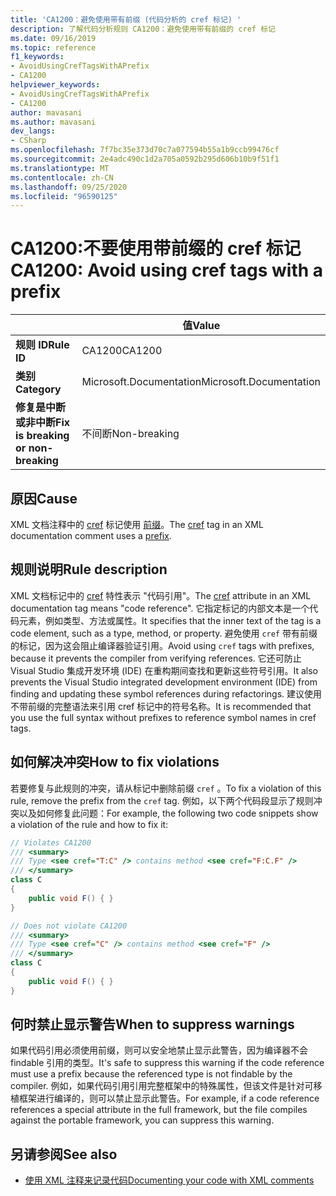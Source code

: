 ```yaml
---
title: 'CA1200：避免使用带有前缀 (代码分析的 cref 标记) '
description: 了解代码分析规则 CA1200：避免使用带有前缀的 cref 标记
ms.date: 09/16/2019
ms.topic: reference
f1_keywords:
- AvoidUsingCrefTagsWithAPrefix
- CA1200
helpviewer_keywords:
- AvoidUsingCrefTagsWithAPrefix
- CA1200
author: mavasani
ms.author: mavasani
dev_langs:
- CSharp
ms.openlocfilehash: 7f7bc35e373d70c7a077594b55a1b9ccb99476cf
ms.sourcegitcommit: 2e4adc490c1d2a705a0592b295d606b10b9f51f1
ms.translationtype: MT
ms.contentlocale: zh-CN
ms.lasthandoff: 09/25/2020
ms.locfileid: "96590125"
---
```

# <a name="ca1200-avoid-using-cref-tags-with-a-prefix"></a><span data-ttu-id="5b691-103">CA1200:不要使用带前缀的 cref 标记</span><span class="sxs-lookup"><span data-stu-id="5b691-103">CA1200: Avoid using cref tags with a prefix</span></span>

| | <span data-ttu-id="5b691-104">值</span><span class="sxs-lookup"><span data-stu-id="5b691-104">Value</span></span> |
|-|-|
| <span data-ttu-id="5b691-105">**规则 ID**</span><span class="sxs-lookup"><span data-stu-id="5b691-105">**Rule ID**</span></span> |<span data-ttu-id="5b691-106">CA1200</span><span class="sxs-lookup"><span data-stu-id="5b691-106">CA1200</span></span>|
| <span data-ttu-id="5b691-107">**类别**</span><span class="sxs-lookup"><span data-stu-id="5b691-107">**Category**</span></span> |<span data-ttu-id="5b691-108">Microsoft.Documentation</span><span class="sxs-lookup"><span data-stu-id="5b691-108">Microsoft.Documentation</span></span>|
| <span data-ttu-id="5b691-109">**修复是中断或非中断**</span><span class="sxs-lookup"><span data-stu-id="5b691-109">**Fix is breaking or non-breaking**</span></span> |<span data-ttu-id="5b691-110">不间断</span><span class="sxs-lookup"><span data-stu-id="5b691-110">Non-breaking</span></span>|

## <a name="cause"></a><span data-ttu-id="5b691-111">原因</span><span class="sxs-lookup"><span data-stu-id="5b691-111">Cause</span></span>

<span data-ttu-id="5b691-112">XML 文档注释中的 [cref](../../../csharp/programming-guide/xmldoc/cref-attribute.md) 标记使用 [前缀](../../../csharp/programming-guide/xmldoc/processing-the-xml-file.md)。</span><span class="sxs-lookup"><span data-stu-id="5b691-112">The [cref](../../../csharp/programming-guide/xmldoc/cref-attribute.md) tag in an XML documentation comment uses a [prefix](../../../csharp/programming-guide/xmldoc/processing-the-xml-file.md).</span></span>

## <a name="rule-description"></a><span data-ttu-id="5b691-113">规则说明</span><span class="sxs-lookup"><span data-stu-id="5b691-113">Rule description</span></span>

<span data-ttu-id="5b691-114">XML 文档标记中的 [cref](../../../csharp/programming-guide/xmldoc/cref-attribute.md) 特性表示 "代码引用"。</span><span class="sxs-lookup"><span data-stu-id="5b691-114">The [cref](../../../csharp/programming-guide/xmldoc/cref-attribute.md) attribute in an XML documentation tag means "code reference".</span></span> <span data-ttu-id="5b691-115">它指定标记的内部文本是一个代码元素，例如类型、方法或属性。</span><span class="sxs-lookup"><span data-stu-id="5b691-115">It specifies that the inner text of the tag is a code element, such as a type, method, or property.</span></span> <span data-ttu-id="5b691-116">避免使用 `cref` 带有前缀的标记，因为这会阻止编译器验证引用。</span><span class="sxs-lookup"><span data-stu-id="5b691-116">Avoid using `cref` tags with prefixes, because it prevents the compiler from verifying references.</span></span> <span data-ttu-id="5b691-117">它还可防止 Visual Studio 集成开发环境 (IDE) 在重构期间查找和更新这些符号引用。</span><span class="sxs-lookup"><span data-stu-id="5b691-117">It also prevents the Visual Studio integrated development environment (IDE) from finding and updating these symbol references during refactorings.</span></span> <span data-ttu-id="5b691-118">建议使用不带前缀的完整语法来引用 cref 标记中的符号名称。</span><span class="sxs-lookup"><span data-stu-id="5b691-118">It is recommended that you use the full syntax without prefixes to reference symbol names in cref tags.</span></span>

## <a name="how-to-fix-violations"></a><span data-ttu-id="5b691-119">如何解决冲突</span><span class="sxs-lookup"><span data-stu-id="5b691-119">How to fix violations</span></span>

<span data-ttu-id="5b691-120">若要修复与此规则的冲突，请从标记中删除前缀 `cref` 。</span><span class="sxs-lookup"><span data-stu-id="5b691-120">To fix a violation of this rule, remove the prefix from the `cref` tag.</span></span> <span data-ttu-id="5b691-121">例如，以下两个代码段显示了规则冲突以及如何修复此问题：</span><span class="sxs-lookup"><span data-stu-id="5b691-121">For example, the following two code snippets show a violation of the rule and how to fix it:</span></span>

```csharp
// Violates CA1200
/// <summary>
/// Type <see cref="T:C" /> contains method <see cref="F:C.F" />
/// </summary>
class C
{
    public void F() { }
}
```

```csharp
// Does not violate CA1200
/// <summary>
/// Type <see cref="C" /> contains method <see cref="F" />
/// </summary>
class C
{
    public void F() { }
}
```

## <a name="when-to-suppress-warnings"></a><span data-ttu-id="5b691-122">何时禁止显示警告</span><span class="sxs-lookup"><span data-stu-id="5b691-122">When to suppress warnings</span></span>

<span data-ttu-id="5b691-123">如果代码引用必须使用前缀，则可以安全地禁止显示此警告，因为编译器不会 findable 引用的类型。</span><span class="sxs-lookup"><span data-stu-id="5b691-123">It's safe to suppress this warning if the code reference must use a prefix because the referenced type is not findable by the compiler.</span></span> <span data-ttu-id="5b691-124">例如，如果代码引用引用完整框架中的特殊属性，但该文件是针对可移植框架进行编译的，则可以禁止显示此警告。</span><span class="sxs-lookup"><span data-stu-id="5b691-124">For example, if a code reference references a special attribute in the full framework, but the file compiles against the portable framework, you can suppress this warning.</span></span>

## <a name="see-also"></a><span data-ttu-id="5b691-125">另请参阅</span><span class="sxs-lookup"><span data-stu-id="5b691-125">See also</span></span>

- [<span data-ttu-id="5b691-126">使用 XML 注释来记录代码</span><span class="sxs-lookup"><span data-stu-id="5b691-126">Documenting your code with XML comments</span></span>](../../../csharp/codedoc.md)
